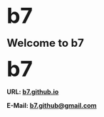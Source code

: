 <h2 id="b7"><strong><font size="7">b7</font></strong></h2>
<p><strong><font size="5">Welcome to b7</font></strong></p>
<p><strong><font size="7">b7</font></strong></p>

**URL: <a href="https://b7.github.io/">b7.github.io</a>**

**E-Mail: <a href="mailyo:b7.github@gmail.com">b7.github@gmail.com</a>**
